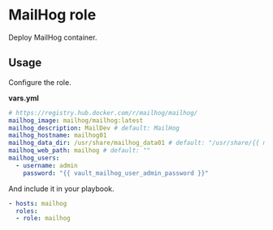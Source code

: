 # MailHog role

Deploy MailHog container.

## Usage

Configure the role.

**vars.yml**

```yml
# https://registry.hub.docker.com/r/mailhog/mailhog/
mailhog_image: mailhog/mailhog:latest
mailhog_description: MailDev # default: MailHog
mailhog_hostname: mailhog01
mailhog_data_dir: /usr/share/mailhog_data01 # default: "/usr/share/{{ mailhog_hostname }}"
mailhoq_web_path: mailhog # default: ""
mailhog_users:
  - username: admin
    password: "{{ vault_mailhog_user_admin_password }}"
```

And include it in your playbook.

```yml
- hosts: mailhog
  roles:
  - role: mailhog
```
